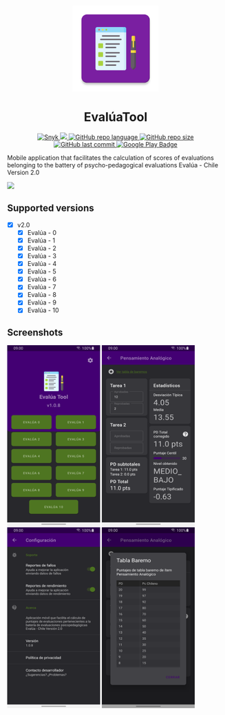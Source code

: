 <p align="center">
  <img src="https://github.com/figonzal1/EvaluaTool/blob/main/app/src/main/ic_launcher-web.png" width="200" height="200">
</p>
<h1 align="center">EvalúaTool</h1>
<p align="center">

  <a href="https://snyk.io/test/github/figonzal1/EvaluaTool/badge.svg" >
        <img alt="Snyk" src="https://snyk.io/test/github/figonzal1/EvaluaTool/badge.svg" >
  </a>

  <a href="https://www.codefactor.io/repository/github/figonzal1/evaluatool" alt="CodeFactor">
        <img src="https://www.codefactor.io/repository/github/figonzal1/evaluatool/badge" />
  </a>

  <a href="https://img.shields.io/github/languages/top/figonzal1/EvaluaTool?color=orange" alt="Top Language">
        <img alt="GitHub repo language" src="https://img.shields.io/github/languages/top/figonzal1/EvaluaTool?color=orange">
  </a>

  <a href="https://img.shields.io/github/repo-size/figonzal1/EvaluaTool" alt="GitHub repo size">
        <img alt="GitHub repo size" src="https://img.shields.io/github/repo-size/figonzal1/EvaluaTool">
  </a>
  
  <a href="https://img.shields.io/github/last-commit/figonzal1/EvaluaTool?color=yellow" alt="Last Commit">
        <img alt="GitHub last commit" src="https://img.shields.io/github/last-commit/figonzal1/EvaluaTool?color=yellow">
  </a>
  
  <!--<a href="https://img.shields.io/badge/HH-145.90%20[hr]-blueviolet" alt="Hours Spent">
        <img alt="Hours Spent" src="https://img.shields.io/badge/HH-145.90%20[hr]-blueviolet">
  </a>-->
  
  <a href="https://play.google.com/store/apps/details?id=cl.figonzal.evaluatool">
        <img alt="Google Play Badge" src="https://img.shields.io/endpoint?color=green&logo=google-play&logoColor=green&url=https%3A%2F%2Fplay.cuzi.workers.dev%2Fplay%3Fi%3Dcl.figonzal.evaluatool%26l%3DGoogle%2520Play%26m%3DVersion%253A%2520%24version%2520%257C%2520Downloads%2520%2524shortinstalls%2520%257C%2520Updated%253A%2520%2524updated">
  </a>
</p>

Mobile application that facilitates the calculation of scores of evaluations belonging to the battery of psycho-pedagogical evaluations Evalúa - Chile Version 2.0

<a href="https://play.google.com/store/apps/details?id=cl.figonzal.evaluatool"><img src="https://play.google.com/intl/en_us/badges/images/generic/en_badge_web_generic.png" height="75"></a>

## Supported versions
- [x] v2.0
  - [x] Evalúa - 0
  - [x] Evalúa - 1
  - [x] Evalúa - 2
  - [x] Evalúa - 3
  - [x] Evalúa - 4
  - [x] Evalúa - 5
  - [x] Evalúa - 6
  - [x] Evalúa - 7
  - [x] Evalúa - 8
  - [x] Evalúa - 9
  - [x] Evalúa - 10
  
 ## Screenshots
<img src="https://github.com/figonzal1/EvaluaTool/blob/main/fastlane/metadata/android/es-419/images/phoneScreenshots/main_activity_1687322664731.png" width="216" height="420"> <img src="https://github.com/figonzal1/EvaluaTool/blob/main/fastlane/metadata/android/es-419/images/phoneScreenshots/pensamiento_analog_activity_1687322695370.png" width="216" height="420"> <img src="https://github.com/figonzal1/EvaluaTool/blob/main/fastlane/metadata/android/es-419/images/phoneScreenshots/settings_activity_1687322724496.png" width="216" height="420"> <img src="https://github.com/figonzal1/EvaluaTool/blob/main/fastlane/metadata/android/es-419/images/phoneScreenshots/tabla_baremo_1687322711327.png" width="216" height="420">
